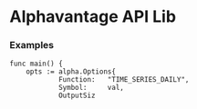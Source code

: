 # Alphavantage API Lib

### Examples

```
func main() {
	opts := alpha.Options{
			Function:   "TIME_SERIES_DAILY",
			Symbol:     val,
			OutputSiz